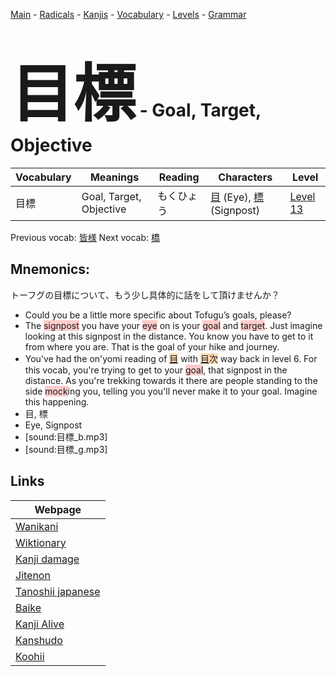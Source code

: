 <style> bigfont {font-size: 100px}</style>
[Main](../README.md) -
[Radicals](../radicals.md) -
[Kanjis](../kanjis.md) -
[Vocabulary](../vocabulary.md) -
[Levels](../levels.md) -
[Grammar](../grammar.md)
# <bigfont> 目標</bigfont> - Goal, Target, Objective 

| Vocabulary | Meanings | Reading | Characters | Level |
| --- | --- | --- | --- | --- |
| 目標 | Goal, Target, Objective | もくひょう |  [目](../kanjis/目.md) (Eye), [標](../kanjis/標.md) (Signpost) | [Level 13](../levels/wk_level13.md) |

Previous vocab: [皆様](皆様.md) Next vocab: [橋](橋.md) 

## Mnemonics:
トーフグの目標について、もう少し具体的に話をして頂けませんか？
* Could you be a little more specific about Tofugu’s goals, please?
* The <span style="background-color:#ffcccb"> signpost</span> you have your <span style="background-color:#ffcccb"> eye</span> on is your <span style="background-color:#ffcccb"> goal</span> and <span style="background-color:#ffcccb"> target</span>. Just imagine looking at this signpost in the distance. You know you have to get to it from where you are. That is the goal of your hike and journey.
* You've had the on'yomi reading of <span style="background-color:#fed8b1"> [目](https://jisho.org/search/目)</span> with <span style="background-color:#fed8b1"> [目](https://jisho.org/search/目)次</span> way back in level 6. For this vocab, you're trying to get to your <span style="background-color:#ffcccb"> goal</span>, that signpost in the distance. As you're trekking towards it there are people standing to the side <span style="background-color:#ffcccb"> mock</span>ing you, telling you you'll never make it to your goal. Imagine this happening.
* 目, 標
* Eye, Signpost
* [sound:目標_b.mp3]
* [sound:目標_g.mp3]


## Links 

| Webpage |
| --- |
| [Wanikani          ](https://www.wanikani.com/kanji/目標) |
| [Wiktionary        ](https://en.wiktionary.org/wiki/目標) |
| [Kanji damage      ](http://www.kanjidamage.com/kanji/search?utf8=✓&q=目標) |
| [Jitenon           ](https://jitenon.com/kanji/目標) |
| [Tanoshii japanese ](https://www.tanoshiijapanese.com/dictionary/kanji.cfm?k=目標) |
| [Baike             ](https://baike.baidu.com/item/目標) |
| [Kanji Alive       ](https://app.kanjialive.com/目標) |
| [Kanshudo          ](https://www.kanshudo.com/searchmn?q=目標) |
| [Koohii            ](https://kanji.koohii.com/study/kanji/目標) |
